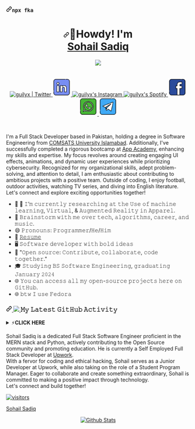 <h3 tabindex="-1" dir="auto"><a id="user-content-npx-fka" class="anchor" aria-hidden="true" tabindex="-1" href="#npx-fka"><svg class="octicon octicon-link" viewBox="0 0 16 16" version="1.1" width="16" height="16" aria-hidden="true"><path d="m7.775 3.275 1.25-1.25a3.5 3.5 0 1 1 4.95 4.95l-2.5 2.5a3.5 3.5 0 0 1-4.95 0 .751.751 0 0 1 .018-1.042.751.751 0 0 1 1.042-.018 1.998 1.998 0 0 0 2.83 0l2.5-2.5a2.002 2.002 0 0 0-2.83-2.83l-1.25 1.25a.751.751 0 0 1-1.042-.018.751.751 0 0 1-.018-1.042Zm-4.69 9.64a1.998 1.998 0 0 0 2.83 0l1.25-1.25a.751.751 0 0 1 1.042.018.751.751 0 0 1 .018 1.042l-1.25 1.25a3.5 3.5 0 1 1-4.95-4.95l2.5-2.5a3.5 3.5 0 0 1 4.95 0 .751.751 0 0 1-.018 1.042.751.751 0 0 1-1.042.018 1.998 1.998 0 0 0-2.83 0l-2.5 2.5a1.998 1.998 0 0 0 0 2.83Z"></path></svg></a><code>npx fka</code></h3>

<h1 align="center" dir="auto"><a id="user-content--howdy-im-sy-rashid" class="anchor" aria-hidden="true" href="#-howdy-im-sy-rashid"><svg class="octicon octicon-link" viewBox="0 0 16 16" version="1.1" width="16" height="16" aria-hidden="true"><path fill-rule="evenodd" d="M7.775 3.275a.75.75 0 001.06 1.06l1.25-1.25a2 2 0 112.83 2.83l-2.5 2.5a2 2 0 01-2.83 0 .75.75 0 00-1.06 1.06 3.5 3.5 0 004.95 0l2.5-2.5a3.5 3.5 0 00-4.95-4.95l-1.25 1.25zm-4.69 9.64a2 2 0 010-2.83l2.5-2.5a2 2 0 012.83 0 .75.75 0 001.06-1.06 3.5 3.5 0 00-4.95 0l-2.5 2.5a3.5 3.5 0 004.95 4.95l1.25-1.25a.75.75 0 00-1.06-1.06l-1.25 1.25a2 2 0 01-2.83 0z"></path></svg></a><g-emoji class="g-emoji" alias="cowboy_hat_face" fallback-src="https://github.githubassets.com/images/icons/emoji/unicode/1f920.png">🤠</g-emoji>Howdy! I'm <div class="badge-base LI-profile-badge" data-locale="en_US" data-size="medium" data-theme="dark" data-type="VERTICAL" data-vanity="sohail-sadiq-4320611a6" data-version="v1"><a class="badge-base__link LI-simple-link" href="https://pk.linkedin.com/in/sohail-sadiq-4320611a6?trk=profile-badge">Sohail Sadiq</a></div>
              </h1>

  <p align="center"><img src="https://camo.githubusercontent.com/e4c96a49660fabc0e2945058a24d659dd53499667e5ae0e67cc89486d6f1cc8b/68747470733a2f2f73706f746966792d6769746875622d70726f66696c652e76657263656c2e6170702f6170692f766965773f7569643d313131343736313836393526636f7665725f696d6167653d74727565267468656d653d6e6f7661746f72656d2673686f775f6f66666c696e653d74727565266261636b67726f756e645f636f6c6f723d31323132313226696e7465726368616e67653d66616c7365266261725f636f6c6f723d353362313466266261725f636f6c6f725f636f7665723d66616c7365" style="max-width: 100%;"></p>

  
 
<p align="center" dir="auto">
<br>
<a href="https://twitter.com/cigarillloo" rel="nofollow">
  <img alt="guilyx | Twitter" width="50px" src="https://user-images.githubusercontent.com/43545812/144034996-602b144a-16e1-41cc-99e7-c6040b20dcaf.png" style="max-width: 100%;">
</a>
<a href="https://pk.linkedin.com/in/sohail-sadiq-4320611a6?trk=profile-badge">
  <img alt="guilyx's LinkdeIN" width="50px" src="https://raw.githubusercontent.com/pgsohail/game-dev-assignments/main/linkedin%20(1).png" style="max-width: 100%;">
</a>
<a href="https://www.instagram.com/pgsohaill/" rel="nofollow">
  <img alt="guilyx's Instagram" width="50px" src="https://user-images.githubusercontent.com/43545812/144035088-0dfb165f-8fe0-4d13-896c-876c29d2b128.png" style="max-width: 100%;">
</a>
<a href="https://open.spotify.com/user/313nk6642wkojkahsxakz5ry5e2y?si=iksQT_W4TjyUh5BWkrpUQQ&utm_source=copy-link" rel="nofollow">
  <img alt="guilyx's Spotify" width="50px" src="https://user-images.githubusercontent.com/43545812/144035120-1ad5169b-91c7-4078-bef9-6a82c733f373.png" style="max-width: 100%;">
</a>
<a href="ADD_FACEBOOK_URL_HERE" rel="nofollow">
  <img alt="guilyx's Facebook" width="50px" src="https://raw.githubusercontent.com/pgsohail/game-dev-assignments/main/facebook.png" style="max-width: 100%;">
</a>
<a href="ADD_WHATSAPP_URL_HERE" rel="nofollow">
  <img alt="guilyx's WhatsApp" width="50px" src="https://raw.githubusercontent.com/pgsohail/game-dev-assignments/main/whatsapp%20-%20Copy.png" style="max-width: 100%;">
</a>
<a href="ADD_TELEGRAM_URL_HERE" rel="nofollow">
  <img alt="guilyx's Telegram" width="50px" src="https://raw.githubusercontent.com/pgsohail/game-dev-assignments/main/telegram%20-%20Copy.png" style="max-width: 100%;">
</a>
</p>
<br>


 
<p dir="auto">
  
</p>
<p dir="auto">
    I'm a Full Stack Developer based in Pakistan, holding a degree in Software Engineering from <a href="https://www.comsats.edu.pk/" target="_blank" rel="noopener noreferrer">COMSATS University Islamabad</a>. Additionally, I've successfully completed a rigorous bootcamp at <a href="https://www.appacademy.io/" target="_blank" rel="noopener noreferrer">App Academy</a>, enhancing my skills and expertise. My focus revolves around creating engaging UI effects, animations, and dynamic user experiences while prioritizing cybersecurity. Recognized for my organizational skills, adept problem-solving, and attention to detail, I am enthusiastic about contributing to ambitious projects with a positive team. Outside of coding, I enjoy football, outdoor activities, watching TV series, and diving into English literature. Let's connect and explore exciting opportunities together!
</p>

<ul dir="auto">
<li>🔭 🔭 𝙸’𝚖 𝚌𝚞𝚛𝚛𝚎𝚗𝚝𝚕𝚢 𝚛𝚎𝚜𝚎𝚊𝚛𝚌𝚑𝚒𝚗𝚐 𝚊𝚝 𝚝𝚑𝚎 𝚄𝚜𝚎 𝚘𝚏 𝚖𝚊𝚌𝚑𝚒𝚗𝚎 𝚕𝚎𝚊𝚛𝚗𝚒𝚗𝚐, 𝚅𝚒𝚛𝚝𝚞𝚊𝚕, & 𝙰𝚞𝚐𝚖𝚎𝚗𝚝𝚎𝚍 𝚁𝚎𝚊𝚕𝚒𝚝𝚢 𝚒𝚗 𝙰𝚙𝚙𝚊𝚛𝚎𝚕.

</li>
<li>💬 𝙱𝚛𝚊𝚒𝚗𝚜𝚝𝚘𝚛𝚖 𝚠𝚒𝚝𝚑 𝚖𝚎 𝚘𝚟𝚎𝚛 𝚝𝚎𝚌𝚑, 𝚊𝚕𝚐𝚘𝚛𝚒𝚝𝚑𝚖𝚜, 𝚌𝚊𝚛𝚎𝚎𝚛, 𝚊𝚗𝚍 𝚖𝚞𝚜𝚒𝚌.</li>
<li>😄  𝙿𝚛𝚘𝚗𝚘𝚞𝚗𝚜: 𝙿𝚛𝚘𝚐𝚛𝚊𝚖𝚖𝚎𝚛/𝙷𝚎/𝙷𝚒𝚖</li>
<li>📝 <a href="" rel="nofollow">𝚁𝚎𝚜𝚞𝚖𝚎</a></li>

<li>🖥 𝚂𝚘𝚏𝚝𝚠𝚊𝚛𝚎 𝚍𝚎𝚟𝚎𝚕𝚘𝚙𝚎𝚛 𝚠𝚒𝚝𝚑 𝚋𝚘𝚕𝚍 𝚒𝚍𝚎𝚊𝚜</li>
<li>💼 "𝙾𝚙𝚎𝚗 𝚜𝚘𝚞𝚛𝚌𝚎: 𝙲𝚘𝚗𝚝𝚛𝚒𝚋𝚞𝚝𝚎, 𝚌𝚘𝚕𝚕𝚊𝚋𝚘𝚛𝚊𝚝𝚎, 𝚌𝚘𝚍𝚎 𝚝𝚘𝚐𝚎𝚝𝚑𝚎𝚛."
<li>🎓 𝚂𝚝𝚞𝚍𝚢𝚒𝚗𝚐 𝙱𝚂 𝚂𝚘𝚏𝚝𝚠𝚊𝚛𝚎 𝙴𝚗𝚐𝚒𝚗𝚎𝚎𝚛𝚒𝚗𝚐, 𝚐𝚛𝚊𝚍𝚞𝚊𝚝𝚒𝚗𝚐 𝙹𝚊𝚗𝚞𝚊𝚛𝚢 𝟸𝟶𝟸𝟺</li>
<li>🌐  𝚈𝚘𝚞 𝚌𝚊𝚗 𝚊𝚌𝚌𝚎𝚜𝚜 𝚊𝚕𝚕 𝚖𝚢 𝚘𝚙𝚎𝚗-𝚜𝚘𝚞𝚛𝚌𝚎 𝚙𝚛𝚘𝚓𝚎𝚌𝚝𝚜 𝚑𝚎𝚛𝚎 𝚘𝚗 𝙶𝚒𝚝𝙷𝚞𝚋.
<li>🌐 𝚋𝚝𝚠 𝙸 𝚞𝚜𝚎 𝙵𝚎𝚍𝚘𝚛𝚊

<a href="https://fedoraproject.org/" rel="nofollow"></a></li>
</ul>





<h3 dir="auto" style="font-family: '𝚆𝚑𝚊𝚝 𝙸'𝚖 𝚞𝚙 𝚝𝚘', sans-serif;">
  <a id="user-content--a-little-more-about-me" class="anchor" aria-hidden="true" href="#-a-little-more-about-me">
    <svg class="octicon octicon-link" viewBox="0 0 16 16" version="1.1" width="16" height="16" aria-hidden="true">
      <path fill-rule="evenodd" d="M7.775 3.275a.75.75 0 001.06 1.06l1.25-1.25a2 2 0 112.83 2.83l-2.5 2.5a2 2 0 01-2.83 0 .75.75 0 00-1.06 1.06 3.5 3.5 0 004.95 0l2.5-2.5a3.5 3.5 0 00-4.95-4.95l-1.25 1.25zm-4.69 9.64a2 2 0 010-2.83l2.5-2.5a2 2 0 012.83 0 .75.75 0 001.06-1.06 3.5 3.5 0 00-4.95 0l-2.5 2.5a3.5 3.5 0 004.95 4.95l1.25-1.25a.75.75 0 00-1.06-1.06l-1.25 1.25a2 2 0 01-2.83 0z"></path>
    </svg>
  </a>
  <a target="_blank" rel="noopener noreferrer" href="https://media.giphy.com/media/VgCDAzcKvsR6OM0uWg/giphy.gif">
    <img src="https://media.giphy.com/media/VgCDAzcKvsR6OM0uWg/giphy.gif" width="50" data-canonical-src="https://media.giphy.com/media/VgCDAzcKvsR6OM0uWg/giphy.gif" style="max-width: 100%;">
  </a>
  𝙼𝚢 𝙻𝚊𝚝𝚎𝚜𝚝 𝙶𝚒𝚝𝙷𝚞𝚋 𝙰𝚌𝚝𝚒𝚟𝚒𝚝𝚢
</h3>



</article>
<details>
<summary><g-emoji class="g-emoji" alias="zap" fallback-src="https://github.githubassets.com/images/icons/emoji/unicode/26a1.png">⚡️</g-emoji><strong>CLICK HERE</strong></summary>
<br>
 <article class="markdown-body entry-content container-lg f5" itemprop="text"><div class="highlight highlight-source-shell position-relative overflow-auto"><pre><span class="pl-k">&gt;</span> neofetch</pre><div class="zeroclipboard-container position-absolute right-0 top-0">
    <clipboard-copy aria-label="Copy" class="ClipboardButton btn js-clipboard-copy m-2 p-0 tooltipped-no-delay" data-copy-feedback="Copied!" data-tooltip-direction="w" value="> neofetch" tabindex="0" role="button" style="display: inherit;">
      <svg aria-hidden="true" height="16" viewBox="0 0 16 16" version="1.1" width="16" data-view-component="true" class="octicon octicon-copy js-clipboard-copy-icon m-2">
    <path fill-rule="evenodd" d="M0 6.75C0 5.784.784 5 1.75 5h1.5a.75.75 0 010 1.5h-1.5a.25.25 0 00-.25.25v7.5c0 .138.112.25.25.25h7.5a.25.25 0 00.25-.25v-1.5a.75.75 0 011.5 0v1.5A1.75 1.75 0 019.25 16h-7.5A1.75 1.75 0 010 14.25v-7.5z"></path><path fill-rule="evenodd" d="M5 1.75C5 .784 5.784 0 6.75 0h7.5C15.216 0 16 .784 16 1.75v7.5A1.75 1.75 0 0114.25 11h-7.5A1.75 1.75 0 015 9.25v-7.5zm1.75-.25a.25.25 0 00-.25.25v7.5c0 .138.112.25.25.25h7.5a.25.25 0 00.25-.25v-7.5a.25.25 0 00-.25-.25h-7.5z"></path>
</svg>
      <svg aria-hidden="true" height="16" viewBox="0 0 16 16" version="1.1" width="16" data-view-component="true" class="octicon octicon-check js-clipboard-check-icon color-fg-success d-none m-2">
    <path fill-rule="evenodd" d="M13.78 4.22a.75.75 0 010 1.06l-7.25 7.25a.75.75 0 01-1.06 0L2.22 9.28a.75.75 0 011.06-1.06L6 10.94l6.72-6.72a.75.75 0 011.06 0z"></path>
</svg>
    </clipboard-copy>
  </div></div>

<div class="highlight highlight-source-cs position-relative overflow-auto"><pre><span class="pl-smi">pgsohail@github</span>
<span class="pl-k">------------------------</span><span class="pl-k">-</span>
<span class="pl-en">OS</span>: <span class="pl-smi">Arch</span> <span class="pl-smi">Linux</span> <span class="pl-smi">x86_64</span>
<span class="pl-en">Shell</span>: <span class="pl-smi"></span> <span class="pl-c1">5</span><span class="pl-c1">.</span><span class="pl-c1">11</span>
<span class="pl-en">Pronouns</span>: <span class="pl-smi">He</span><span class="pl-k">/</span><span class="pl-smi">Him</span>
<span class="pl-en">Location</span>: <span class="pl-smi">punjab</span>, <span class="pl-smi">Pakistan</span>
<span class="pl-en">Frameworks</span>: <span class="pl-smi">React</span>
<span class="pl-en">Languages</span>: <span class="pl-smi">JavaScript</span>, <span class="pl-smi">Python</span>,
           <span class="pl-smi">HTML</span>, <span class="pl-smi">CSS</span>
<span class="pl-en">Learning</span>: <span class="pl-smi">Node</span>.<span class="pl-smi">js</span>, <span class="pl-smi">Express</span>, <span class="pl-smi">MEAN Stack</span>,
          <span class="pl-smi">Three</span>.<span class="pl-smi">js</span>, <span class="pl-smi">CPP</span>
<span class="pl-en">Hobbies</span>: <span class="pl-smi">drifting</span>, <span class="pl-smi">football</span>, <span class="pl-smi">Gaming</span>
<span class="pl-en">Commits</span>: <span class="pl-c1">101</span>
<span class="pl-en">Stars</span>: <span class="pl-c1">17</span>
<span class="pl-en">Discord</span>: <span class="pl-smi">pgsohail</span><span class="pl-c1"></span></pre><div class="zeroclipboard-container position-absolute right-0 top-0">
    <clipboard-copy aria-label="Copy" class="ClipboardButton btn js-clipboard-copy m-2 p-0 tooltipped-no-delay" data-copy-feedback="Copied!" data-tooltip-direction="w" value="pgsohail@github
-------------------------
OS: Arch Linux x86_64
Shell: zsh 5.8
Pronouns: He/Him
Location: punjab, Pakistan
Frameworks: React
Languages: JavaScript, Python,
           HTML, CSS
Learning: Node.js, Express, MEAN Stack,
          Three.js, CPP
Hobbies: drifting, footbal, Gaming
Commits: 101
Stars: 17
Discord: pgsohail" tabindex="0" role="button" style="display: inherit;">
      <svg aria-hidden="true" height="16" viewBox="0 0 16 16" version="1.1" width="16" data-view-component="true" class="octicon octicon-copy js-clipboard-copy-icon m-2">
    <path fill-rule="evenodd" d="M0 6.75C0 5.784.784 5 1.75 5h1.5a.75.75 0 010 1.5h-1.5a.25.25 0 00-.25.25v7.5c0 .138.112.25.25.25h7.5a.25.25 0 00.25-.25v-1.5a.75.75 0 011.5 0v1.5A1.75 1.75 0 019.25 16h-7.5A1.75 1.75 0 010 14.25v-7.5z"></path><path fill-rule="evenodd" d="M5 1.75C5 .784 5.784 0 6.75 0h7.5C15.216 0 16 .784 16 1.75v7.5A1.75 1.75 0 0114.25 11h-7.5A1.75 1.75 0 015 9.25v-7.5zm1.75-.25a.25.25 0 00-.25.25v7.5c0 .138.112.25.25.25h7.5a.25.25 0 00.25-.25v-7.5a.25.25 0 00-.25-.25h-7.5z"></path>
</svg>
      <svg aria-hidden="true" height="16" viewBox="0 0 16 16" version="1.1" width="16" data-view-component="true" class="octicon octicon-check js-clipboard-check-icon color-fg-success m-2 d-none">
    <path fill-rule="evenodd" d="M13.78 4.22a.75.75 0 010 1.06l-7.25 7.25a.75.75 0 01-1.06 0L2.22 9.28a.75.75 0 011.06-1.06L6 10.94l6.72-6.72a.75.75 0 011.06 0z"></path>
</svg>
    </clipboard-copy>
  </div></div>
<p align="center" dir="auto">
  <a target="_blank" rel="noopener noreferrer nofollow" href="https://img.shields.io/badge/Android-3DDC84?logo=android&logoColor=white&style=for-the-badge"><img src="https://img.shields.io/badge/Android-3DDC84?logo=android&logoColor=white&style=for-the-badge" alt="Android" style="max-width: 100%;"></a>
  <a target="_blank" rel="noopener noreferrer nofollow" href="https://img.shields.io/badge/Bash-4EAA25?logo=gnubash&logoColor=white&style=for-the-badge"><img src="https://img.shields.io/badge/Bash-4EAA25?logo=gnubash&logoColor=white&style=for-the-badge" alt="Bash" style="max-width: 100%;"></a>
  <a target="_blank" rel="noopener noreferrer nofollow" href="https://img.shields.io/badge/C-A8B9CC?logo=c&logoColor=white&style=for-the-badge"><img src="https://img.shields.io/badge/C-A8B9CC?logo=c&logoColor=white&style=for-the-badge" alt="C" style="max-width: 100%;"></a>
  <a target="_blank" rel="noopener noreferrer nofollow" href="https://img.shields.io/badge/C++-00599C?logo=cplusplus&logoColor=white&style=for-the-badge"><img src="https://img.shields.io/badge/C++-00599C?logo=cplusplus&logoColor=white&style=for-the-badge" alt="C++" style="max-width: 100%;"></a>
  <a target="_blank" rel="noopener noreferrer nofollow" href="https://img.shields.io/badge/Java-F8981D?logo=java&logoColor=white&style=for-the-badge"><img src="https://img.shields.io/badge/Java-F8981D?logo=java&logoColor=white&style=for-the-badge" alt="Java" style="max-width: 100%;"></a>
</p>

<!-- Add more rows here following the same structure -->

<p align="center" dir="auto">
  <a target="_blank" rel="noopener noreferrer nofollow" href="https://img.shields.io/badge/JavaScript-F7DF1E?logo=javascript&logoColor=black&style=for-the-badge"><img src="https://img.shields.io/badge/JavaScript-F7DF1E?logo=javascript&logoColor=black&style=for-the-badge" alt="JavaScript" style="max-width: 100%;"></a>
  <a target="_blank" rel="noopener noreferrer nofollow" href="https://img.shields.io/badge/MongoDB-47A248?logo=mongodb&logoColor=white&style=for-the-badge"><img src="https://img.shields.io/badge/MongoDB-47A248?logo=mongodb&logoColor=white&style=for-the-badge" alt="MongoDB" style="max-width: 100%;"></a>
  <a target="_blank" rel="noopener noreferrer nofollow" href="https://img.shields.io/badge/Python-3776AB?logo=python&logoColor=white&style=for-the-badge"><img src="https://img.shields.io/badge/Python-3776AB?logo=python&logoColor=white&style=for-the-badge" alt="Python" style="max-width: 100%;"></a>
  <a target="_blank" rel="noopener noreferrer nofollow" href="https://img.shields.io/badge/Fedora-294172?logo=fedora&logoColor=white&style=for-the-badge"><img src="https://img.shields.io/badge/Fedora-294172?logo=fedora&logoColor=white&style=for-the-badge" alt="Fedora" style="max-width: 100%;"></a>
  <a target="_blank" rel="noopener noreferrer nofollow" href="https://img.shields.io/badge/React-61DAFB?logo=react&logoColor=black&style=for-the-badge"><img src="https://img.shields.io/badge/React-61DAFB?logo=react&logoColor=black&style=for-the-badge" alt="React" style="max-width: 100%;"></a>
</p>

<!-- Add more rows here following the same structure -->

<p align="center" dir="auto">
  <a target="_blank" rel="noopener noreferrer nofollow" href="https://img.shields.io/badge/Three.js-000000?logo=Three.js&logoColor=white&style=for-the-badge"><img src="https://img.shields.io/badge/Three.js-000000?logo=Three.js&logoColor=white&style=for-the-badge" alt="Three.js" style="max-width: 100%;"></a>
  <a target="_blank" rel="noopener noreferrer nofollow" href="https://img.shields.io/badge/TypeScript-3178C6?logo=typescript&logoColor=white&style=for-the-badge"><img src="https://img.shields.io/badge/TypeScript-3178C6?logo=typescript&logoColor=white&style=for-the-badge" alt="TypeScript" style="max-width: 100%;"></a>
  <a target="_blank" rel="noopener noreferrer nofollow" href="https://img.shields.io/badge/Android%20Studio-3DDC84?logo=androidstudio&logoColor=white&style=for-the-badge"><img src="https://img.shields.io/badge/Android%20Studio-3DDC84?logo=androidstudio&logoColor=white&style=for-the-badge" alt="Android Studio" style="max-width: 100%;"></a>
  <a href="https://blender.org" rel="nofollow"><img src="https://img.shields.io/badge/Blender-F5792A?logo=blender&logoColor=white&style=for-the-badge" alt="Blender" style="max-width: 100%;"></a>
</p>

<!-- Add more rows here following the same structure -->

<p align="center" dir="auto">
  <a target="_blank" rel="noopener noreferrer nofollow" href="https://img.shields.io/badge/Linux-FCC624?logo=Linux&logoColor=black&style=for-the-badge"><img src="https://img.shields.io/badge/Linux-FCC624?logo=Linux&logoColor=black&style=for-the-badge" alt="Linux" style="max-width: 100%;"></a>
  <a target="_blank" rel="noopener noreferrer nofollow" href="https://img.shields.io/badge/VSCode-007ACC?logo=visualstudiocode&logoColor=white&style=for-the-badge"><img src="https://img.shields.io/badge/VSCode-007ACC?logo=visualstudiocode&logoColor=white&style=for-the-badge" alt="Visual Studio Code" style="max-width: 100%;"></a>
  <a href="https://ohmyz.sh" rel="nofollow"><img src="https://img.shields.io/badge/Zsh-f15a24?style=for-the-badge" alt="Zsh" style="max-width: 100%;"></a>
</p>

</details>

Sohail Sadiq is a dedicated Full Stack Software Engineer proficient in the MERN stack and Python, actively contributing to the Open Source community and promoting education. He is currently a Self Employed Full Stack Developer at <a href="https://www.fiverr.com/" rel="nofollow"> Upwork</a>.<br>
With a fervor for coding and ethical hacking, Sohail serves as a Junior Developer at Upwork, while also taking on the role of a Student Program Manager. Eager to collaborate and create something extraordinary, Sohail is committed to making a positive impact through technology.<br>
  Let's connect and build together!
  <p dir="auto"><a target="_blank" rel="noopener noreferrer" href="https://camo.githubusercontent.com/3065fb76a2db00b0e808477d8447ca67059d6470442c76aab6bf413bcbc3c6c8/68747470733a2f2f76697369746f722d62616467652e6c616f62692e6963752f62616467653f706167655f69643d6b756e616c2d6b757368776168612e6b756e616c2d6b75736877616861"><img src="https://camo.githubusercontent.com/7fafe17fe428af93771c5fbcd41317a70281230725864cc48499f8beeb34103c/68747470733a2f2f76697369746f722d62616467652e6c616f62692e6963752f62616467653f706167655f69643d72757374792d736a2e72757374792d736a" alt="visitors" data-canonical-src="https://visitor-badge.laobi.icu/badge?page_id=kunal-kushwaha.kunal-kushwaha" style="max-width: 100%;"></a></p>
</article>
<div class="badge-base LI-profile-badge" data-locale="en_US" data-size="medium" data-theme="dark" data-type="VERTICAL" data-vanity="sohail-sadiq-4320611a6" data-version="v1"><a class="badge-base__link LI-simple-link" href="https://pk.linkedin.com/in/sohail-sadiq-4320611a6?trk=profile-badge">Sohail Sadiq</a></div>
              


<p align="center" dir="auto">
        <a target="_blank" rel="noopener noreferrer" href="https://raw.githubusercontent.com/bornmay/bornmay/Update/svg/Bottom.svg"><img src="https://raw.githubusercontent.com/bornmay/bornmay/Update/svg/Bottom.svg" alt="Github Stats" style="max-width: 100%;"></a>
</p>
